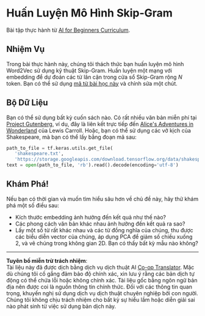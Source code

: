 <!--
CO_OP_TRANSLATOR_METADATA:
{
  "original_hash": "5130f01fdc5ebb83032b23d489027aac",
  "translation_date": "2025-08-29T12:43:27+00:00",
  "source_file": "lessons/5-NLP/15-LanguageModeling/lab/README.md",
  "language_code": "vi"
}
-->
# Huấn Luyện Mô Hình Skip-Gram

Bài tập thực hành từ [AI for Beginners Curriculum](https://github.com/microsoft/ai-for-beginners).

## Nhiệm Vụ

Trong bài thực hành này, chúng tôi thách thức bạn huấn luyện mô hình Word2Vec sử dụng kỹ thuật Skip-Gram. Huấn luyện một mạng với embedding để dự đoán các từ lân cận trong cửa sổ Skip-Gram rộng $N$ token. Bạn có thể sử dụng [mã từ bài học này](../CBoW-TF.ipynb) và chỉnh sửa một chút.

## Bộ Dữ Liệu

Bạn có thể sử dụng bất kỳ cuốn sách nào. Có rất nhiều văn bản miễn phí tại [Project Gutenberg](https://www.gutenberg.org/), ví dụ, đây là liên kết trực tiếp đến [Alice's Adventures in Wonderland](https://www.gutenberg.org/files/11/11-0.txt) của Lewis Carroll. Hoặc, bạn có thể sử dụng các vở kịch của Shakespeare, mà bạn có thể lấy bằng đoạn mã sau:

```python
path_to_file = tf.keras.utils.get_file(
   'shakespeare.txt', 
   'https://storage.googleapis.com/download.tensorflow.org/data/shakespeare.txt')
text = open(path_to_file, 'rb').read().decode(encoding='utf-8')
```

## Khám Phá!

Nếu bạn có thời gian và muốn tìm hiểu sâu hơn về chủ đề này, hãy thử khám phá một số điều sau:

* Kích thước embedding ảnh hưởng đến kết quả như thế nào?
* Các phong cách văn bản khác nhau ảnh hưởng đến kết quả ra sao?
* Lấy một số từ rất khác nhau và các từ đồng nghĩa của chúng, thu được các biểu diễn vector của chúng, áp dụng PCA để giảm số chiều xuống 2, và vẽ chúng trong không gian 2D. Bạn có thấy bất kỳ mẫu nào không?

---

**Tuyên bố miễn trừ trách nhiệm**:  
Tài liệu này đã được dịch bằng dịch vụ dịch thuật AI [Co-op Translator](https://github.com/Azure/co-op-translator). Mặc dù chúng tôi cố gắng đảm bảo độ chính xác, xin lưu ý rằng các bản dịch tự động có thể chứa lỗi hoặc không chính xác. Tài liệu gốc bằng ngôn ngữ bản địa nên được coi là nguồn thông tin chính thức. Đối với các thông tin quan trọng, khuyến nghị sử dụng dịch vụ dịch thuật chuyên nghiệp bởi con người. Chúng tôi không chịu trách nhiệm cho bất kỳ sự hiểu lầm hoặc diễn giải sai nào phát sinh từ việc sử dụng bản dịch này.